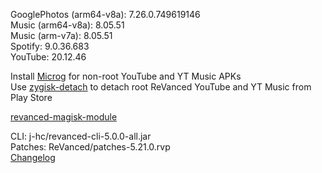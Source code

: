 GooglePhotos (arm64-v8a): 7.26.0.749619146  
Music (arm64-v8a): 8.05.51  
Music (arm-v7a): 8.05.51  
Spotify: 9.0.36.683  
YouTube: 20.12.46  

Install [Microg](https://github.com/ReVanced/GmsCore/releases) for non-root YouTube and YT Music APKs  
Use [zygisk-detach](https://github.com/j-hc/zygisk-detach) to detach root ReVanced YouTube and YT Music from Play Store  

[revanced-magisk-module](https://github.com/Vucko130/revanced-magisk-module)
  
CLI: j-hc/revanced-cli-5.0.0-all.jar  
Patches: ReVanced/patches-5.21.0.rvp  
[Changelog](https://github.com/ReVanced/revanced-patches/releases/tag/v5.21.0)  
